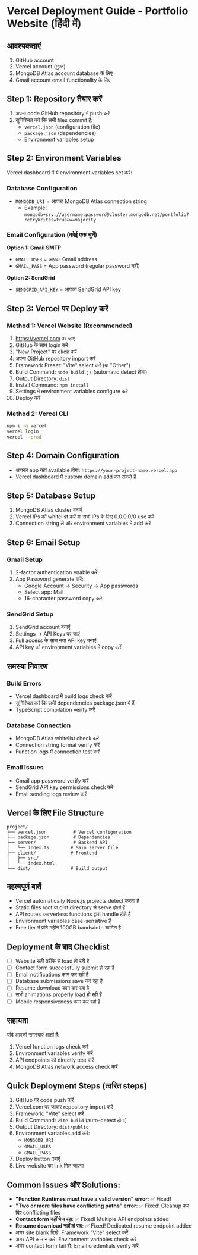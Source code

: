 # Vercel Deployment Guide - Portfolio Website (हिंदी में)

## आवश्यकताएं
1. GitHub account
2. Vercel account (मुफ्त)
3. MongoDB Atlas account database के लिए
4. Gmail account email functionality के लिए

## Step 1: Repository तैयार करें
1. अपना code GitHub repository में push करें
2. सुनिश्चित करें कि सभी files commit हैं:
   - `vercel.json` (configuration file)
   - `package.json` (dependencies)
   - Environment variables setup

## Step 2: Environment Variables
Vercel dashboard में ये environment variables set करें:

### Database Configuration
- `MONGODB_URI` = आपका MongoDB Atlas connection string
  - Example: `mongodb+srv://username:password@cluster.mongodb.net/portfolio?retryWrites=true&w=majority`

### Email Configuration (कोई एक चुनें)
**Option 1: Gmail SMTP**
- `GMAIL_USER` = आपका Gmail address
- `GMAIL_PASS` = App password (regular password नहीं)

**Option 2: SendGrid**
- `SENDGRID_API_KEY` = आपका SendGrid API key

## Step 3: Vercel पर Deploy करें

### Method 1: Vercel Website (Recommended)
1. https://vercel.com पर जाएं
2. GitHub के साथ login करें
3. "New Project" पर click करें
4. अपना GitHub repository import करें
5. Framework Preset: "Vite" select करें (या "Other")
6. Build Command: `node build.js` (automatic detect होगा)
7. Output Directory: `dist`
8. Install Command: `npm install`
9. Settings में environment variables configure करें
10. Deploy करें

### Method 2: Vercel CLI
```bash
npm i -g vercel
vercel login
vercel --prod
```

## Step 4: Domain Configuration
- आपका app यहां available होगा: `https://your-project-name.vercel.app`
- Vercel dashboard में custom domain add कर सकते हैं

## Step 5: Database Setup
1. MongoDB Atlas cluster बनाएं
2. Vercel IPs को whitelist करें या सभी IPs के लिए 0.0.0.0/0 use करें
3. Connection string लें और environment variables में add करें

## Step 6: Email Setup

### Gmail Setup
1. 2-factor authentication enable करें
2. App Password generate करें:
   - Google Account → Security → App passwords
   - Select app: Mail
   - 16-character password copy करें

### SendGrid Setup
1. SendGrid account बनाएं
2. Settings → API Keys पर जाएं
3. Full access के साथ नया API key बनाएं
4. API key को environment variables में copy करें

## समस्या निवारण

### Build Errors
- Vercel dashboard में build logs check करें
- सुनिश्चित करें कि सभी dependencies package.json में हैं
- TypeScript compilation verify करें

### Database Connection
- MongoDB Atlas whitelist check करें
- Connection string format verify करें
- Function logs में connection test करें

### Email Issues
- Gmail app password verify करें
- SendGrid API key permissions check करें
- Email sending logs review करें

## Vercel के लिए File Structure
```
project/
├── vercel.json          # Vercel configuration
├── package.json         # Dependencies
├── server/              # Backend API
│   └── index.ts        # Main server file
├── client/             # Frontend
│   ├── src/
│   └── index.html
└── dist/               # Build output
```

## महत्वपूर्ण बातें
- Vercel automatically Node.js projects detect करता है
- Static files root या dist directory से serve होती हैं
- API routes serverless functions द्वारा handle होते हैं
- Environment variables case-sensitive हैं
- Free tier में प्रति महीने 100GB bandwidth शामिल है

## Deployment के बाद Checklist
- [ ] Website सही तरीके से load हो रही है
- [ ] Contact form successfully submit हो रहा है
- [ ] Email notifications काम कर रही हैं
- [ ] Database submissions save कर रहा है
- [ ] Resume download काम कर रहा है
- [ ] सभी animations properly load हो रही हैं
- [ ] Mobile responsiveness काम कर रही है

## सहायता
यदि आपको समस्याएं आती हैं:
1. Vercel function logs check करें
2. Environment variables verify करें
3. API endpoints को directly test करें
4. MongoDB Atlas network access check करें

## Quick Deployment Steps (त्वरित steps)
1. GitHub पर code push करें
2. Vercel.com पर जाकर repository import करें
3. Framework: "Vite" select करें
4. Build Command: `vite build` (auto-detect होगा)
5. Output Directory: `dist/public`
6. Environment variables add करें:
   - `MONGODB_URI`
   - `GMAIL_USER`
   - `GMAIL_PASS`
7. Deploy button दबाएं
8. Live website का link मिल जाएगा

## Common Issues और Solutions:
- **"Function Runtimes must have a valid version" error**: ✅ Fixed!
- **"Two or more files have conflicting paths" error**: ✅ Fixed! Cleanup कर दिए conflicting files
- **Contact form नहीं भेज रहा**: ✅ Fixed! Multiple API endpoints added
- **Resume download नहीं हो रहा**: ✅ Fixed! Dedicated resume endpoint added
- अगर site blank दिखे: Framework "Vite" select करें
- अगर API काम न करे: Environment variables check करें  
- अगर contact form fail हो: Email credentials verify करें